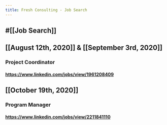 ```yaml
---
title: Fresh Consulting - Job Search
---
```


## #[[Job Search]]

## 

## [[August 12th, 2020]] & [[September 3rd, 2020]]
### Project Coordinator
#### https://www.linkedin.com/jobs/view/1961208409

## [[October 19th, 2020]]
### Program Manager
#### https://www.linkedin.com/jobs/view/2211841110
